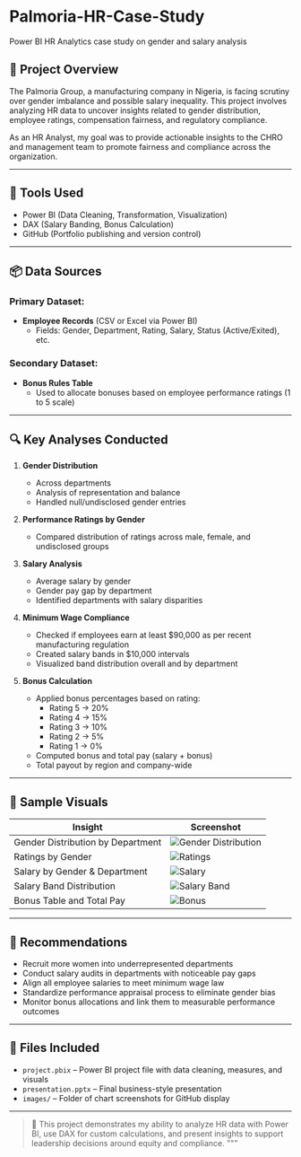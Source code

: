 # Palmoria-HR-Case-Study
Power BI HR Analytics case study on gender and salary analysis



## 📝 Project Overview
The Palmoria Group, a manufacturing company in Nigeria, is facing scrutiny over gender imbalance and possible salary inequality. This project involves analyzing HR data to uncover insights related to gender distribution, employee ratings, compensation fairness, and regulatory compliance.

As an HR Analyst, my goal was to provide actionable insights to the CHRO and management team to promote fairness and compliance across the organization.

---

## 🧰 Tools Used
- Power BI (Data Cleaning, Transformation, Visualization)
- DAX (Salary Banding, Bonus Calculation)
- GitHub (Portfolio publishing and version control)

---

## 📦 Data Sources

### Primary Dataset:
- **Employee Records** (CSV or Excel via Power BI)
  - Fields: Gender, Department, Rating, Salary, Status (Active/Exited), etc.

### Secondary Dataset:
- **Bonus Rules Table**
  - Used to allocate bonuses based on employee performance ratings (1 to 5 scale)

---

## 🔍 Key Analyses Conducted

1. **Gender Distribution**
   - Across departments
   - Analysis of representation and balance
   - Handled null/undisclosed gender entries

2. **Performance Ratings by Gender**
   - Compared distribution of ratings across male, female, and undisclosed groups

3. **Salary Analysis**
   - Average salary by gender
   - Gender pay gap by department
   - Identified departments with salary disparities

4. **Minimum Wage Compliance**
   - Checked if employees earn at least $90,000 as per recent manufacturing regulation
   - Created salary bands in $10,000 intervals
   - Visualized band distribution overall and by department

5. **Bonus Calculation**
   - Applied bonus percentages based on rating:
     - Rating 5 → 20%
     - Rating 4 → 15%
     - Rating 3 → 10%
     - Rating 2 → 5%
     - Rating 1 → 0%
   - Computed bonus and total pay (salary + bonus)
   - Total payout by region and company-wide

---

## 📸 Sample Visuals

| Insight | Screenshot |
|--------|------------|
| Gender Distribution by Department | ![Gender Distribution](images/gender_distribution.png) |
| Ratings by Gender | ![Ratings](images/rating_by_gender.png) |
| Salary by Gender & Department | ![Salary](images/salary_by_gender_department.png) |
| Salary Band Distribution | ![Salary Band](images/salary_band_distribution.png) |
| Bonus Table and Total Pay | ![Bonus](images/bonus_table.png) |

---

## 🎯 Recommendations

- Recruit more women into underrepresented departments
- Conduct salary audits in departments with noticeable pay gaps
- Align all employee salaries to meet minimum wage law
- Standardize performance appraisal process to eliminate gender bias
- Monitor bonus allocations and link them to measurable performance outcomes

---

## 📂 Files Included

- `project.pbix` – Power BI project file with data cleaning, measures, and visuals
- `presentation.pptx` – Final business-style presentation
- `images/` – Folder of chart screenshots for GitHub display

---

> 💼 This project demonstrates my ability to analyze HR data with Power BI, use DAX for custom calculations, and present insights to support leadership decisions around equity and compliance.
"""
